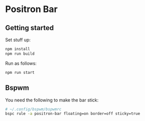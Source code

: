 # Positron Bar

## Getting started

Set stuff up:

```bash
npm install
npm run build
```

Run as follows:

```
npm run start
```

## Bspwm

You need the following to make the bar stick:

```bash
# ~/.config/bspwm/bspwmrc
bspc rule -a positron-bar floating=on border=off sticky=true
```
